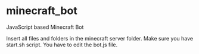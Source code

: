# minecraft_bot
JavaScript based Minecraft Bot

Insert all files and folders in the minecraft server folder. Make sure you have start.sh script. You have to edit the bot.js file. 

